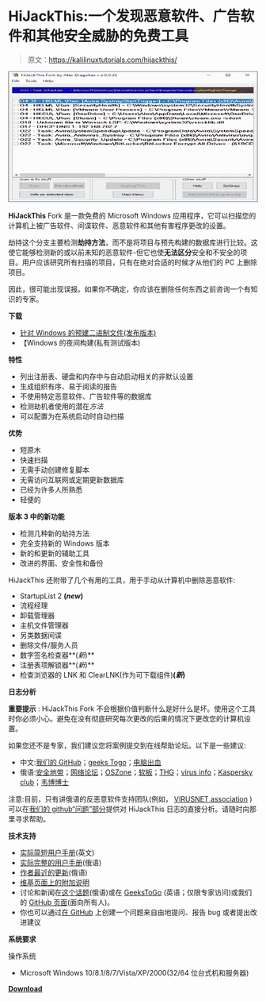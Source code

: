# HiJackThis:一个发现恶意软件、广告软件和其他安全威胁的免费工具

> 原文：<https://kalilinuxtutorials.com/hijackthis/>

[![HiJackThis : A Free Utility That Finds Malware, Adware & Other Security Threats](img//31ad536591aa9dd5b0530f6f765f7de8.png "HiJackThis : A Free Utility That Finds Malware, Adware & Other Security Threats")](https://1.bp.blogspot.com/-sR9bejckgsM/X9Fxu4YZuVI/AAAAAAAAIGo/m9KkK4GlsGcLuTH_UhF2Tvv7M6SHWWUiQCLcBGAsYHQ/s728/HiJackThis%25281%2529.png)

**HiJackThis** Fork 是一款免费的 Microsoft Windows 应用程序，它可以扫描您的计算机上被广告软件、间谍软件、恶意软件和其他有害程序更改的设置。

劫持这个分支主要检测**劫持方法**，而不是将项目与预先构建的数据库进行比较。这使它能够检测新的或以前未知的恶意软件-但它也使**无法区分**安全和不安全的项目。用户应该研究所有扫描的项目，只有在绝对合适的时候才从他们的 PC 上删除项目。

因此，很可能出现误报。如果你不确定，你应该在删除任何东西之前咨询一个有知识的专家。

**下载**

*   [针对 Windows 的预建二进制文件(发布版本)](https://dragokas.com/tools/HiJackThis.zip)
*   【Windows 的夜间构建(私有测试版本)

**特性**

*   列出注册表、硬盘和内存中与自动启动相关的非默认设置
*   生成组织有序、易于阅读的报告
*   不使用特定恶意软件、广告软件等的数据库
*   检测劫机者使用的潜在*方法*
*   可以配置为在系统启动时自动扫描

**优势**

*   短原木
*   快速扫描
*   无需手动创建修复脚本
*   无需访问互联网或定期更新数据库
*   已经为许多人所熟悉
*   轻便的

**版本 3 中的新功能**

*   检测几种新的劫持方法
*   完全支持新的 Windows 版本
*   新的和更新的辅助工具
*   改进的界面、安全性和备份

HiJackThis 还附带了几个有用的工具，用于手动从计算机中删除恶意软件:

*   StartupList 2 **(*new*)**
*   流程经理
*   卸载管理器
*   主机文件管理器
*   另类数据间谍
*   删除文件/服务人员
*   数字签名检查器**(*新*)**
*   注册表项解锁器**(*新*)**
*   检查浏览器的 LNK 和 ClearLNK(作为可下载组件)**(*新*)**

**日志分析**

**重要提示** : HiJackThis Fork 不会根据价值判断什么是好什么是坏。使用这个工具时你必须小心。避免在没有彻底研究每次更改的后果的情况下更改您的计算机设置。

如果您还不是专家，我们建议您将案例提交到在线帮助论坛。以下是一些建议:

*   中文:[我们的 GitHub](https://github.com/dragokas/hijackthis/wiki/How-to-make-a-request-for-help-in-the-PC-cure-section%3F)；[geeks Togo](http://www.geekstogo.com/forum/topic/2852-malware-and-spyware-cleaning-guide/)；[电脑出血](https://www.bleepingcomputer.com/forums/t/34773/preparation-guide-for-use-before-using-malware-removal-tools-and-requesting-help/)
*   俄语:[安全地带](http://safezone.cc/pravila/)；[网络论坛](http://www.cyberforum.ru/viruses/thread49792.html)；[OSZone](http://forum.oszone.net/thread-98169.html)；[软板](https://softboard.ru/topic/51343-%D0%BF%D1%80%D0%B0%D0%B2%D0%B8%D0%BB%D0%B0-%D0%BF%D0%BE%D0%B4%D1%80%D0%B0%D0%B7%D0%B4%D0%B5%D0%BB%D0%B0/)；[THG](http://www.thg.ru/forum/showthread.php?t=92236)；[virus info](https://virusinfo.info/showthread.php?t=1235)；[Kaspersky club](https://forum.kasperskyclub.ru/index.php?showtopic=43640)；[韦博博士](https://forum.drweb.com/index.php?showtopic=313238)

注意:目前，只有讲俄语的反恶意软件支持团队(例如， [VIRUSNET association](https://github.com/VIRUSNET-Association) )可以在[我们的 github“问题”部分](https://github.com/dragokas/hijackthis/wiki/How-to-make-a-request-for-help-in-the-PC-cure-section%3F)提供对 HiJackThis 日志的直接分析。请随时向那里寻求帮助。

**技术支持**

*   [实际简短用户手册](http://dragokas.com/tools/help/hjt_tutorial.html)(英文)
*   [实际完整的用户手册](https://regist.safezone.cc/hijackthis_help/hijackthis.html)(俄语)
*   [作者最近的更新](https://safezone.cc/threads/27470/)(俄语)
*   [维基页面上的附加说明](https://github.com/dragokas/hijackthis/wiki)
*   讨论和新闻在[这个话题](https://safezone.cc/threads/hijackthis-fork-i-voprosy-k-razrabotchikam.28770/)(俄语)或在 [GeeksToGo](http://www.geekstogo.com/forum/topic/361755-hijackthisfork-improvement-development-bug-reports/) (英语；仅限专家访问)或我们的 [GitHub 页面](https://github.com/dragokas/hijackthis/issues/4)(面向所有人)。
*   你也可以通过[在 GitHub](https://github.com/dragokas/hijackthis/issues) 上创建一个问题来自由地提问、报告 bug 或者提出改进建议

**系统要求**

操作系统

*   Microsoft Windows 10/8.1/8/7/Vista/XP/2000(32/64 位台式机和服务器)

[**Download**](https://github.com/dragokas/hijackthis)